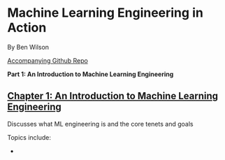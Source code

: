 # Machine Learning Engineering in Action

By Ben Wilson

[Accompanying Github Repo](https://github.com/BenWilson2/ML-Engineering)

**Part 1: An Introduction to Machine Learning Engineering**  

## [Chapter 1: An Introduction to Machine Learning Engineering](./01_what_is_mle.md)

Discusses what ML engineering is and the core tenets and goals

Topics include:

-
